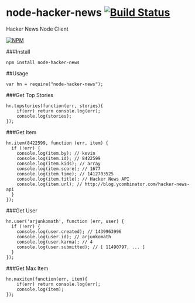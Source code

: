 # node-hacker-news [![Build Status](https://travis-ci.org/arjunkomath/node-hacker-news.svg?branch=master)](https://travis-ci.org/arjunkomath/node-hacker-news)
Hacker News Node Client

[![NPM](https://nodei.co/npm/node-hacker-news.png?downloads=true&downloadRank=true&stars=true)](https://nodei.co/npm/node-hacker-news/)

###Install

```
npm install node-hacker-news
```
##Usage
```
var hn = require("node-hacker-news");
```

###Get Top Stories
```
hn.topstories(function(err, stories){
	if(err) return console.log(err);
	console.log(stories);
});
```

###Get Item

```
hn.item(8422599, function (err, item) {
  if (!err) {
    console.log(item.by); // kevin
    console.log(item.id); // 8422599
    console.log(item.kids); // array
    console.log(item.score); // 1677
    console.log(item.time); // 1412703525
    console.log(item.title); // Hacker News API
    console.log(item.url); // http://blog.ycombinator.com/hacker-news-api
  }
});
```

###Get User

```
hn.user('arjunkomath', function (err, user) {
  if (!err) {
    console.log(user.created); // 1439963996
    console.log(user.id); // arjunkomath
    console.log(user.karma); // 4
    console.log(user.submitted); // [ 11490797, ... ]
  }
});
```

###Get Max Item
```
hn.maxitem(function(err, item){
	if(err) return console.log(err);
	console.log(item);
});
```
